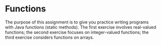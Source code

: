 # Functions

The purpose of this assignment is to give you practice writing programs with Java functions (static methods). The first exercise involves real-valued functions; the second exercise focuses on integer-valued functions; the third exercise considers functions on arrays.
